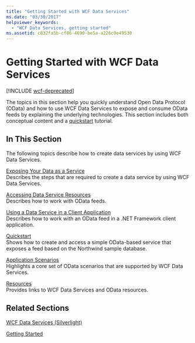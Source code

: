 ```yaml
---
title: "Getting Started with WCF Data Services"
ms.date: "03/30/2017"
helpviewer_keywords: 
  - "WCF Data Services, getting started"
ms.assetid: c832fa5b-cf86-4690-be5a-a226c0e49530
---
```

# Getting Started with WCF Data Services

[!INCLUDE [wcf-deprecated](~/includes/wcf-deprecated.md)]

The topics in this section help you quickly understand Open Data Protocol (OData) and how to use WCF Data Services to expose and consume OData feeds by explaining the underlying technologies. This section includes both conceptual content and a [quickstart](quickstart-wcf-data-services.md) tutorial.  
  
## In This Section  

 The following topics describe how to create data services by using WCF Data Services.  
  
 [Exposing Your Data as a Service](exposing-your-data-as-a-service-wcf-data-services.md)  
 Describes the steps that are required to create a data service by using WCF Data Services.  
  
 [Accessing Data Service Resources](accessing-data-service-resources-wcf-data-services.md)  
 Describes how to work with OData feeds.  
  
 [Using a Data Service in a Client Application](using-a-data-service-in-a-client-application-wcf-data-services.md)  
 Describes how to work with an OData feed in a .NET Framework client application.  
  
 [Quickstart](quickstart-wcf-data-services.md)  
 Shows how to create and access a simple OData-based service that exposes a feed based on the Northwind sample database.  
  
 [Application Scenarios](application-scenarios-wcf-data-services.md)  
 Highlights a core set of OData scenarios that are supported by WCF Data Services.  
  
 [Resources](wcf-data-services-resources.md)  
 Provides links to WCF Data Services and OData resources.  
  
## Related Sections  

 [WCF Data Services (Silverlight)](/previous-versions/windows/silverlight/dotnet-windows-silverlight/cc838234(v=vs.95))  
  
 [Getting Started](../adonet/ef/getting-started.md)
